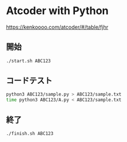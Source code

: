 # Atcoder with Python

https://kenkoooo.com/atcoder/#/table/fjhr

## 開始

```bash
./start.sh ABC123
```

## コードテスト

```bash
python3 ABC123/sample.py > ABC123/sample.txt
time python3 ABC123/A.py < ABC123/sample.txt
```

## 終了

```bash
./finish.sh ABC123
```
